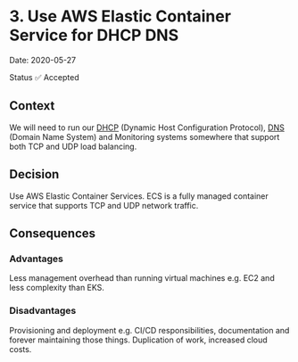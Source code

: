   # 3. Use AWS Elastic Container Service for DHCP DNS
  Date: 2020-05-27

  Status
  ✅ Accepted

  ## Context

We will need to run our [DHCP](https://en.wikipedia.org/wiki/Dynamic_Host_Configuration_Protocol) (Dynamic Host Configuration Protocol), [DNS](https://en.wikipedia.org/wiki/Domain_Name_System) (Domain Name System) and Monitoring systems somewhere that support both TCP and UDP load balancing.

  ## Decision

Use AWS Elastic Container Services. 
ECS is a fully managed container service that supports TCP and UDP network traffic.

  ## Consequences

  ### Advantages

  Less management overhead than running virtual machines e.g. EC2 and less complexity than EKS.

  ### Disadvantages

Provisioning and deployment e.g. CI/CD responsibilities, documentation and forever maintaining those things. Duplication of work, increased cloud costs.